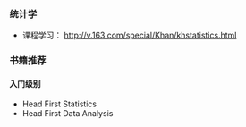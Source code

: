 ### 统计学

- 课程学习： http://v.163.com/special/Khan/khstatistics.html

### 书籍推荐

#### 入门级别

- Head First Statistics
- Head First Data Analysis